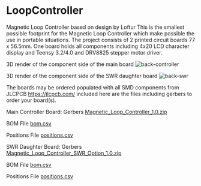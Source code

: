 # LoopController
Magnetic Loop Controller based on design by Loftur
This is the smallest possible footprint for the Magnetic Loop Controller which make possible the use in portable situations.
The project consists of 2 printed circuit boards 77 x 56.5mm. One board holds all components including 4x20 LCD character display and Teensy 3.2/4.0 and DRV8825 stepper motor driver.


3D render of the component side of the main board 
![back-controller](https://github.com/user-attachments/assets/704977f6-1064-4351-9973-b99f6377c656)

3D render of the component side of the SWR daughter board 
![back-swr](https://github.com/user-attachments/assets/84016753-d76d-4f4f-b516-e0196b1b96ee)

The boards may be ordered populated with all SMD components from JLCPCB https://jlcpcb.com/ included here are the files including gerbers to order your board(s). 

Main Controller Board:
Gerbers
[Magnetic_Loop_Controller_1.0.zip](https://github.com/user-attachments/files/19380353/Magnetic_Loop_Controller_1.0.zip)

BOM File
[bom.csv](https://github.com/user-attachments/files/19380357/bom.csv)

Positions File
[positions.csv](https://github.com/user-attachments/files/19380376/positions.csv)


SWR Daughter Board:
Gerbers
[Magnetic_Loop_Controller_SWR_Option_1.0.zip](https://github.com/user-attachments/files/19380380/Magnetic_Loop_Controller_SWR_Option_1.0.zip)

BOM File
[bom.csv](https://github.com/user-attachments/files/19380385/bom.csv)

Positions File
[positions.csv](https://github.com/user-attachments/files/19380386/positions.csv)

